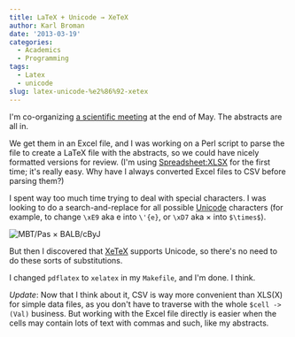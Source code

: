 ```yaml
---
title: LaTeX + Unicode → XeTeX
author: Karl Broman
date: '2013-03-19'
categories:
  - Academics
  - Programming
tags:
  - Latex
  - unicode
slug: latex-unicode-%e2%86%92-xetex
---
```


I'm co-organizing [a scientific meeting](https://rqtl.org/ctc2013) at the end of May.  The abstracts are all in.

We get them in an Excel file, and I was working on a Perl script to parse the file to create a LaTeX file with the abstracts, so we could have nicely formatted versions for review.  (I'm using [Spreadsheet:XLSX](https://search.cpan.org/~dmow/Spreadsheet-XLSX-0.13-withoutworldwriteables/lib/Spreadsheet/XLSX.pm) for the first time; it's really easy.  Why have I always converted Excel files to CSV before parsing them?)

I spent way too much time trying to deal with special characters.  I was looking to do a search-and-replace for all possible [Unicode](https://en.wikipedia.org/wiki/Unicode) characters (for example, to change `\xE9` aka e into `\'{e}`, or `\xD7` aka × into `$\times$`).

![MBT/Pas × BALB/cByJ](https://kbroman.files.wordpress.com/2013/03/times_symbol.png)

But then I discovered that [XeTeX](https://en.wikipedia.org/wiki/XeTeX) supports Unicode, so there's no need to do these sorts of substitutions.

I changed `pdflatex` to `xelatex` in my `Makefile`, and I'm done.  I think.

_Update_: Now that I think about it, CSV is way more convenient than XLS(X) for simple data files, as you don't have to traverse with the whole `$cell -> (Val)` business.  But working with the Excel file directly is easier when the cells may contain lots of text with commas and such, like my abstracts.
